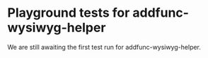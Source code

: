 # Playground tests for addfunc-wysiwyg-helper
We are still awaiting the first test run for addfunc-wysiwyg-helper.
